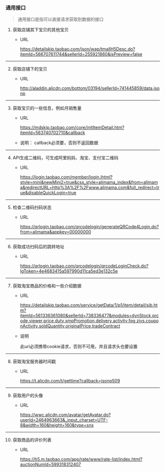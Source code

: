 ### 通用接口
>   通用接口是指可以直接请求获取到数据的接口

1.  获取店铺其下宝贝的其他宝贝
    -   URL
    
        https://detailskip.taobao.com/json/wap/tmallH5Desc.do?itemId=566707611744&sellerId=255921860&isPreview=false
---
2.  获取店铺下的宝贝
    -   URL

        http://aladdin.alicdn.com/bottom/03194/sellerId=741445859/data.jsonp
---
3.  获取宝贝的一些信息，例如月销售量
    -   URL

        https://mdskip.taobao.com/core/initItemDetail.htm?itemId=563740702710&callback
    -   说明：
        callback必须要，否则不返回数据
---
4.  API生成二维码，可生成阿里妈妈、淘宝、支付宝二维码
    -   URL

        https://login.taobao.com/member/login.jhtml?style=mini&newMini2=true&css_style=alimama_index&from=alimama&redirectURL=http%3A%2F%2Fwww.alimama.com&full_redirect=true&disableQuickLogin=true
---
5.  检查二维码扫码状态
    -   URL

        https://qrlogin.taobao.com/qrcodelogin/generateQRCode4Login.do?from=alimama&appkey=00000000
---
6.  获取成功扫码后的跳转地址
    -   URL

        https://qrlogin.taobao.com/qrcodelogin/qrcodeLoginCheck.do?lgToken=4e4683415a597990d11ca5ed3e132c5e
---
7.  获取淘宝商品的价格和一些介绍数据
    -   URL

        https://detailskip.taobao.com/service/getData/1/p1/item/detail/sib.htm?itemId=561336361080&sellerId=738336477&modules=dynStock,qrcode,viewer,price,duty,xmpPromotion,delivery,activity,fqg,zjys,couponActivity,soldQuantity,originalPrice,tradeContract
    -   说明
    
        此url必须携带cookie请求，否则不可用，并且请求头也要设置
---
8.  获取淘宝服务器时间戳
    -   URL

        https://t.alicdn.com/t/gettime?callback=jsonp509
---
9.  获取用户的头像
    -   URL

        https://wwc.alicdn.com/avatar/getAvatar.do?userId=2464963663&_input_charset=UTF-8&width=160&height=160&type=sns
---
10. 获取商品的评价列表
    -   URL

        https://h5.m.taobao.com/app/rate/www/rate-list/index.html?auctionNumId=599318312407